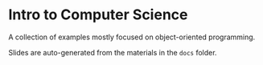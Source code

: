 # Intro to Computer Science
A collection of examples mostly focused on object-oriented programming.

Slides are auto-generated from the materials in the ```docs``` folder.
